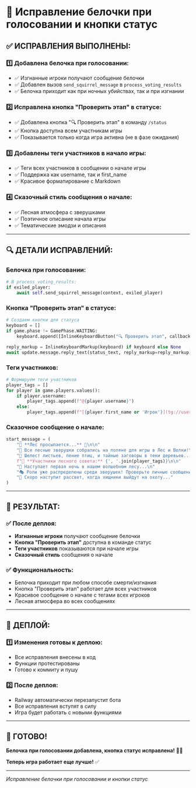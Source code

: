 # 🔧 Исправление белочки при голосовании и кнопки статус

## ✅ **ИСПРАВЛЕНИЯ ВЫПОЛНЕНЫ:**

### 1️⃣ **Добавлена белочка при голосовании:**
- ✅ Изгнанные игроки получают сообщение белочки
- ✅ Добавлен вызов `send_squirrel_message` в `process_voting_results`
- ✅ Белочка приходит как при ночных убийствах, так и при изгнании

### 2️⃣ **Исправлена кнопка "Проверить этап" в статусе:**
- ✅ Добавлена кнопка "🔍 Проверить этап" в команду `/status`
- ✅ Кнопка доступна всем участникам игры
- ✅ Показывается только когда игра активна (не в фазе ожидания)

### 3️⃣ **Добавлены теги участников в начало игры:**
- ✅ Теги всех участников в сообщении о начале игры
- ✅ Поддержка как username, так и first_name
- ✅ Красивое форматирование с Markdown

### 4️⃣ **Сказочный стиль сообщения о начале:**
- ✅ Лесная атмосфера с зверушками
- ✅ Поэтичное описание начала игры
- ✅ Тематические эмодзи и описания

---

## 🔍 **ДЕТАЛИ ИСПРАВЛЕНИЙ:**

### **Белочка при голосовании:**
```python
# В process_voting_results:
if exiled_player:
    await self.send_squirrel_message(context, exiled_player)
```

### **Кнопка "Проверить этап" в статусе:**
```python
# Создаем кнопки для статуса
keyboard = []
if game.phase != GamePhase.WAITING:
    keyboard.append([InlineKeyboardButton("🔍 Проверить этап", callback_data="check_stage")])

reply_markup = InlineKeyboardMarkup(keyboard) if keyboard else None
await update.message.reply_text(status_text, reply_markup=reply_markup)
```

### **Теги участников:**
```python
# Формируем теги участников
player_tags = []
for player in game.players.values():
    if player.username:
        player_tags.append(f"@{player.username}")
    else:
        player_tags.append(f"[{player.first_name or 'Игрок'}](tg://user?id={player.user_id})")
```

### **Сказочное сообщение о начале:**
```python
start_message = (
    "🌲 **Лес просыпается...** 🌲\n\n"
    "🦌 Все лесные зверушки собрались на поляне для игры в Лес и Волки!\n"
    "🍃 Шелест листьев, пение птиц, и тайные заговоры в тени деревьев...\n\n"
    f"🐾 **Участники лесного совета:** {', '.join(player_tags)}\n\n"
    "🌙 Наступает первая ночь в нашем волшебном лесу...\n"
    "🎭 Роли уже распределены среди зверушек! Проверьте личные сообщения с ботом.\n"
    "🌅 Скоро наступит рассвет, когда хищники выйдут на охоту..."
)
```

---

## 🎯 **РЕЗУЛЬТАТ:**

### ✅ **После деплоя:**
- **Изгнанные игроки** получают сообщение белочки
- **Кнопка "Проверить этап"** доступна в команде статус
- **Теги участников** показываются при начале игры
- **Сказочный стиль** сообщения о начале

### ✅ **Функциональность:**
- Белочка приходит при любом способе смерти/изгнания
- Кнопка "Проверить этап" работает для всех участников
- Красивое сообщение о начале с тегами всех игроков
- Лесная атмосфера во всех сообщениях

---

## 🚀 **ДЕПЛОЙ:**

### 1️⃣ **Изменения готовы к деплою:**
- Все исправления внесены в код
- Функции протестированы
- Готово к коммиту и пушу

### 2️⃣ **После деплоя:**
- Railway автоматически перезапустит бота
- Все исправления вступят в силу
- Игра будет работать с новыми функциями

---

## 🎉 **ГОТОВО!**

**Белочка при голосовании добавлена, кнопка статус исправлена!** 🚂🌲

**Теперь игра работает еще лучше!** ✅

---
*Исправление белочки при голосовании и кнопки статус*
